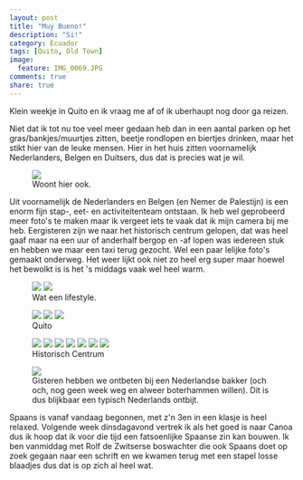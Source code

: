 ```yaml
---
layout: post
title: "Muy Bueno!"
description: "Si!"
category: Ecuador
tags: [Quito, Old Town]
image: 
  feature: IMG_0069.JPG
comments: true
share: true
---
```


Klein weekje in Quito en ik vraag me af of ik uberhaupt nog door ga reizen.

<!--more--> 

Niet dat ik tot nu toe veel meer gedaan heb dan in een aantal parken op het gras/bankjes/muurtjes zitten, beetje rondlopen en biertjes drinken, maar het stikt hier van de leuke mensen. Hier in het huis zitten voornamelijk Nederlanders, Belgen en Duitsers, dus dat is precies wat je wil. 

<figure>
	<a href="{{ site.url }}/images/Quito/img_0039.JPG"><img src="{{ site.url }}/images/Quito/img_0039.JPG"></a>
	<figcaption>Woont hier ook.</figcaption>
</figure>

Uit voornamelijk de Nederlanders en Belgen (en Nemer de Palestijn) is een enorm fijn stap-, eet- en activiteitenteam ontstaan. Ik heb wel geprobeerd meer foto's te maken maar ik vergeet iets te vaak dat ik mijn camera bij me heb. Eergisteren zijn we naar het historisch centrum gelopen, dat was heel gaaf maar na een uur of anderhalf bergop en -af lopen was iedereen stuk en hebben we maar een taxi terug gezocht. Wel een paar lelijke foto's gemaakt onderweg. Het weer lijkt ook niet zo heel erg super maar hoewel het bewolkt is is het 's middags vaak wel heel warm. 


<figure class="half">
	<a href="{{ site.url }}/images/Quito/foto-1.JPG"><img src="{{ site.url }}/images/Quito/foto-1.JPG"></a>
	<a href="{{ site.url }}/images/Quito/foto-2.jpg"><img src="{{ site.url }}/images/Quito/foto-2.jpg"></a>
	<figcaption>Wat een lifestyle.</figcaption>
</figure>

<figure class="third">
<a href="{{ site.url }}/images/Quito/img_0032.jpg"><img src="{{ site.url }}/images/Quito/img_0032.jpg"></a>
<a href="{{ site.url }}/images/Quito/img_0042.jpg"><img src="{{ site.url }}/images/Quito/img_0042.jpg"></a>
<a href="{{ site.url }}/images/Quito/img_0059.jpg"><img src="{{ site.url }}/images/Quito/img_0059.jpg"></a>
    <figcaption>Quito</figcaption>
</figure>

<figure class="third">
<a href="{{ site.url }}/images/Quito/img_0068.jpg"><img src="{{ site.url }}/images/Quito/img_0068.jpg"></a>
<a href="{{ site.url }}/images/Quito/img_0069.jpg"><img src="{{ site.url }}/images/Quito/img_0069.jpg"></a>
<a href="{{ site.url }}/images/Quito/img_0075.jpg"><img src="{{ site.url }}/images/Quito/img_0075.jpg"></a>
<a href="{{ site.url }}/images/Quito/img_0081.jpg"><img src="{{ site.url }}/images/Quito/img_0081.jpg"></a>
<a href="{{ site.url }}/images/Quito/img_0087.jpg"><img src="{{ site.url }}/images/Quito/img_0087.jpg"></a>
<a href="{{ site.url }}/images/Quito/img_0099.jpg"><img src="{{ site.url }}/images/Quito/img_0099.jpg"></a>
<a href="{{ site.url }}/images/Quito/img_0102.jpg"><img src="{{ site.url }}/images/Quito/img_0102.jpg"></a>
		<figcaption>Historisch Centrum</figcaption>
</figure>

<figure>
<a href="{{ site.url }}/images/Quito/img_0104.jpg"><img src="{{ site.url }}/images/Quito/img_0104.jpg"></a>
<figcaption>Gisteren hebben we ontbeten bij een Nederlandse bakker (och och, nog geen week weg en alweer boterhammen willen). 
 Dit is dus blijkbaar een typisch Nederlands ontbijt.</figcaption>
</figure>

Spaans is vanaf vandaag begonnen, met z'n 3en in een klasje is heel relaxed. Volgende week dinsdagavond vertrek ik als het goed is naar Canoa dus ik hoop dat ik voor die tijd een fatsoenlijke Spaanse zin kan bouwen. Ik ben vanmiddag met Rolf de Zwitserse boswachter die ook Spaans doet op zoek gegaan naar een schrift en we kwamen terug met een stapel losse blaadjes dus dat is op zich al heel wat. 
